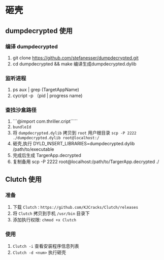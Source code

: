 # 砸壳

## dumpdecrypted 使用

### 编译 dumpdecrypted

1. git clone https://github.com/stefanesser/dumpdecrypted.git
2. cd dumpdecrypted && make 编译生成dumpdecrypted.dylib

### 监听进程

1. ps aux | grep (TargetAppName)
2. cycript -p （pid | progress name)

### 查找沙盒路径

1. ```@import com.thriller.cript`````
2. `bundleId`
3. 将 `dumpdecrypted.dylib` 拷贝到 `root` 用户根目录 `scp -P 2222 ./dumpdecrypted.dylib root@localhost:/`
4. 砸壳,执行 DYLD_INSERT_LIBRARIES=dumpdecrypted.dylib /path/to/executable
5. 完成后生成 TargerApp.decrypted
6. 复制备用 scp -P 2222 root@localhost:/path/to/TargerApp.decrypted ./

## Clutch 使用

### 准备

1. 下载 `Clutch` : `https://github.com/KJCracks/Clutch/releases`
2. 将 `Clutch` 拷贝到手机 `/usr/bin` 目录下
3. 添加执行权限: `chmod +x Clutch`

### 使用
 1. `Clutch -i` 查看安装程序信息列表
 2. `Clutch -d <num>` 执行砸壳
